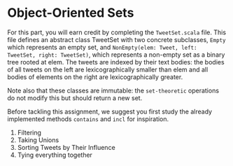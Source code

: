 Object-Oriented Sets
====================

For this part, you will earn credit by completing the `TweetSet.scala` file. This file defines an abstract class TweetSet with two concrete subclasses, `Empty` which represents an empty set, and `NonEmpty(elem: Tweet, left: TweetSet, right: TweetSet)`, which represents a non-empty set as a binary tree rooted at elem. The tweets are indexed by their text bodies: the bodies of all tweets on the left are lexicographically smaller than elem and all bodies of elements on the right are lexicographically greater.

Note also that these classes are immutable: the `set-theoretic` operations do not modify this but should return a new set.

Before tackling this assignment, we suggest you first study the already implemented methods `contains` and `incl` for inspiration.
1. Filtering   
2. Taking Unions
3. Sorting Tweets by Their Influence
4. Tying everything together

